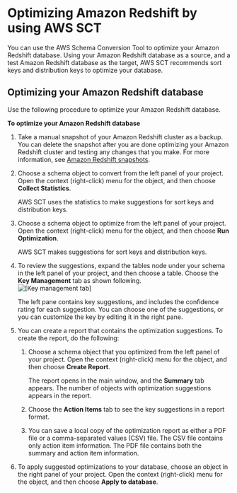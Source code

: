 # Optimizing Amazon Redshift by using AWS SCT<a name="CHAP_Converting.DW.RedshiftOpt"></a>

You can use the AWS Schema Conversion Tool to optimize your Amazon Redshift database\. Using your Amazon Redshift database as a source, and a test Amazon Redshift database as the target, AWS SCT recommends sort keys and distribution keys to optimize your database\. 

## Optimizing your Amazon Redshift database<a name="CHAP_Converting.DW.RedshiftOpt.Opt"></a>

Use the following procedure to optimize your Amazon Redshift database\.

**To optimize your Amazon Redshift database**

1. Take a manual snapshot of your Amazon Redshift cluster as a backup\. You can delete the snapshot after you are done optimizing your Amazon Redshift cluster and testing any changes that you make\. For more information, see [Amazon Redshift snapshots](https://docs.aws.amazon.com/redshift/latest/mgmt/working-with-snapshots.html)\. 

1. Choose a schema object to convert from the left panel of your project\. Open the context \(right\-click\) menu for the object, and then choose **Collect Statistics**\. 

   AWS SCT uses the statistics to make suggestions for sort keys and distribution keys\. 

1. Choose a schema object to optimize from the left panel of your project\. Open the context \(right\-click\) menu for the object, and then choose **Run Optimization**\. 

   AWS SCT makes suggestions for sort keys and distribution keys\. 

1. To review the suggestions, expand the tables node under your schema in the left panel of your project, and then choose a table\. Choose the **Key Management** tab as shown following\.   
![\[Key management tab\]](http://docs.aws.amazon.com/SchemaConversionTool/latest/userguide/images/key-management.png)

   The left pane contains key suggestions, and includes the confidence rating for each suggestion\. You can choose one of the suggestions, or you can customize the key by editing it in the right pane\. 

1. You can create a report that contains the optimization suggestions\. To create the report, do the following: 

   1. Choose a schema object that you optimized from the left panel of your project\. Open the context \(right\-click\) menu for the object, and then choose **Create Report**\. 

      The report opens in the main window, and the **Summary** tab appears\. The number of objects with optimization suggestions appears in the report\. 

   1. Choose the **Action Items** tab to see the key suggestions in a report format\. 

   1. You can save a local copy of the optimization report as either a PDF file or a comma\-separated values \(CSV\) file\. The CSV file contains only action item information\. The PDF file contains both the summary and action item information\. 

1. To apply suggested optimizations to your database, choose an object in the right panel of your project\. Open the context \(right\-click\) menu for the object, and then choose **Apply to database**\. 